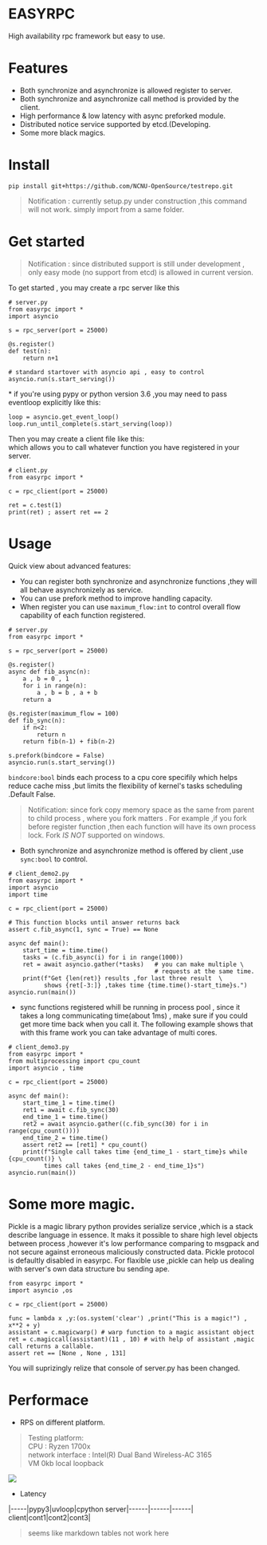  # EASYRPC
 High availability rpc framework but easy to use.
 
 # Features
 - Both synchronize and asynchronize is allowed register to server.
 - Both synchronize and asynchronize call method is provided by the client.
 - High performance & low latency with async preforked module.
 - Distributed notice service supported by etcd.(Developing.
 - Some more black magics.
 
 # Install
 
 ```
 pip install git+https://github.com/NCNU-OpenSource/testrepo.git
 ```
 > Notification : currently setup.py under construction ,this command will not work. simply import from a same folder.
 
 
 # Get started
 
 > Notification : since distributed support is still under development , only easy mode (no support from etcd) is allowed in current version.
 
 To get started , you may create a rpc server like this
 ```Python3
 # server.py
 from easyrpc import *
 import asyncio
 
 s = rpc_server(port = 25000)
 
 @s.register()
 def test(n):
     return n+1
 
 # standard startover with asyncio api , easy to control
 asyncio.run(s.start_serving())
 ```
 \* if you're using pypy or python version 3.6 ,you may need to pass eventloop explicitly like this:
 ```
 loop = asyncio.get_event_loop()
 loop.run_until_complete(s.start_serving(loop))
 ```
 
Then you may create a client file like this:<br>
which allows you to call whatever function you have registered in your server.
```Python3
# client.py
from easyrpc import *

c = rpc_client(port = 25000)

ret = c.test(1)
print(ret) ; assert ret == 2
```
# Usage
Quick view about advanced features:
- You can register both synchronize and asynchronize functions ,they will all behave asynchronizely as service.
- You can use prefork method to improve handling capacity.
- When register you can use `maximum_flow:int` to control overall flow capability of each function registered.
```Python3
# server.py
from easyrpc import *

s = rpc_server(port = 25000)

@s.register()
async def fib_async(n):
    a , b = 0 , 1
    for i in range(n):
        a , b = b , a + b
    return a

@s.register(maximum_flow = 100)
def fib_sync(n):
    if n<2:
        return n
    return fib(n-1) + fib(n-2)

s.prefork(bindcore = False)
asyncio.run(s.start_serving())
```
`bindcore:bool` binds each process to a cpu core specifily which helps reduce cache miss ,but limits the flexibility of kernel's tasks scheduling .Default False.
> Notification: since fork copy memory space as the same from parent to child process , where you fork matters . For example ,if you fork before register function ,then each function will have its own process lock. Fork *IS NOT* supported on windows.

- Both synchronize and asynchronize method is offered by client ,use `sync:bool` to control.
```Python3
# client_demo2.py
from easyrpc import *
import asyncio
import time

c = rpc_client(port = 25000)

# This function blocks until answer returns back
assert c.fib_async(1, sync = True) == None 

async def main():
    start_time = time.time()
    tasks = (c.fib_async(i) for i in range(1000))
    ret = await asyncio.gather(*tasks)   # you can make multiple \
                                         # requests at the same time. 
    print(f"Get {len(ret)} results ,for last three result  \
          shows {ret[-3:]} ,takes time {time.time()-start_time}s.")
asyncio.run(main())
```
- sync functions registered whill be running in process pool , since it takes a long communicating time(about 1ms) , make sure if you could get more time back when you call it. The following example shows that with this frame work you can take advantage of multi cores.
```Python3
# client_demo3.py
from easyrpc import *
from multiprocessing import cpu_count
import asyncio , time

c = rpc_client(port = 25000)

async def main():
    start_time_1 = time.time()
    ret1 = await c.fib_sync(30)
    end_time_1 = time.time()
    ret2 = await asyncio.gather((c.fib_sync(30) for i in range(cpu_count())))
    end_time_2 = time.time()
    assert ret2 == [ret1] * cpu_count()
    print(f"Single call takes time {end_time_1 - start_time}s while {cpu_count()} \
          times call takes {end_time_2 - end_time_1}s")
asyncio.run(main())
```

# Some more magic.
Pickle is a magic library python provides serialize service ,which is a stack describe language in essence. It maks it possible to share high level objects between process ,however it's low performance comparing to msgpack and not secure against erroneous maliciously constructed data.
Pickle protocol is defaultly disabled in easyrpc.
For flaxible use ,pickle can help us dealing with server's own data structure bu sending ape. 

```Python3
from easyrpc import *
import asyncio ,os

c = rpc_client(port = 25000)

func = lambda x ,y:(os.system('clear') ,print("This is a magic!") , x**2 + y)
assistant = c.magicwarp() # warp function to a magic assistant object
ret = c.magiccall(assistant)(11 , 10) # with help of assistant ,magic call returns a callable.
assert ret == [None , None , 131]
```
You will suprizingly relize that console of server.py has been changed.

# Performace

- RPS on different platform.
> Testing platform: <br>
>    CPU : Ryzen 1700x<br>
>    network interface : Intel(R) Dual Band Wireless-AC 3165<br>
>    VM 0kb local loopback<br>

![](https://github.com/NCNU-OpenSource/testrepo/blob/master/benchmarks.png?raw=true)

- Latency<br>

|-----|pypy3|uvloop|cpython
server|------|------|------|
client|cont1|cont2|cont3|
> seems like markdown tables not work here
